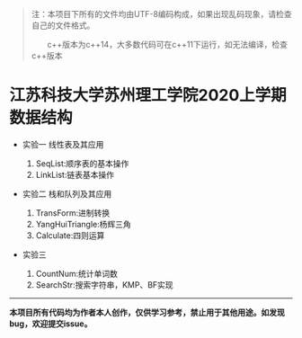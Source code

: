 >注：本项目下所有的文件均由UTF-8编码构成，如果出现乱码现象，请检查自己的文件格式。
>
>       c++版本为c++14，大多数代码可在c++11下运行，如无法编译，检查c++版本

# **江苏科技大学苏州理工学院2020上学期数据结构**

- 实验一 线性表及其应用

    1. SeqList:顺序表的基本操作
    2. LinkList:链表基本操作

- 实验二 栈和队列及其应用

    1. TransForm:进制转换
    2. YangHuiTriangle:杨辉三角
    3. Calculate:四则运算

- 实验三
    1. CountNum:统计单词数
    2. SearchStr:搜索字符串，KMP、BF实现
---
**本项目所有代码均为作者本人创作，仅供学习参考，禁止用于其他用途。如发现bug，欢迎提交issue。**